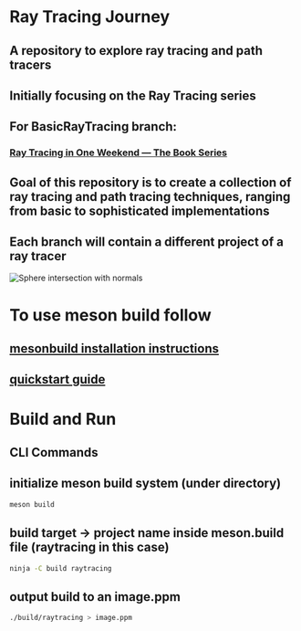 # Ray Tracing Journey
## A repository to explore ray tracing and path tracers
## Initially focusing on the Ray Tracing series

## For BasicRayTracing branch:
### [Ray Tracing in One Weekend — The Book Series](https://raytracing.github.io/books/RayTracingInOneWeekend.html)

## Goal of this repository is to create a collection of ray tracing and path tracing techniques, ranging from basic to sophisticated implementations
## Each branch will contain a different project of a ray tracer

![Sphere intersection with normals](image.ppm)



# To use meson build follow
## [mesonbuild installation instructions](https://mesonbuild.com/SimpleStart.html)
## [quickstart guide](https://mesonbuild.com/Quick-guide.html)

# Build and Run
## CLI Commands

## initialize meson build system  (under directory)

```bash
meson build
```

## build target -> project name inside meson.build file (raytracing in this case)

```bash
ninja -C build raytracing
```

## output build to an image.ppm

```bash
./build/raytracing > image.ppm
```
